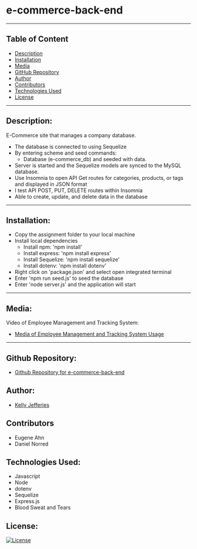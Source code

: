 # e-commerce-back-end
-------

## Table of Content

- [Description](#description)
- [Installation](#installation)
- [Media](#media)
- [GitHub Repository](#github-repository)
- [Author](#author)  
- [Contributors](#contributors)
- [Technologies Used](#technologies-used) 
- [License](#license)

-------
## Description:  

E-Commerce site that manages a company database.

- The database is connected to using Sequelize
- By entering scheme and seed commands:
    * Database (e-commerce_db) and seeded with data.
- Server is started and the Sequelize models are synced to the MySQL database.
- Use Insomnia to open API Get routes for categories, products, or tags and displayed in JSON format
- I test API POST, PUT, DELETE routes within Insomnia
- Able to create, update, and delete data in the database

-------
## Installation:

- Copy the assignment folder to your local machine
- Install local dependencies
    * Install npm: 'npm install'
    * Install express: 'npm install express'
    * Install Sequelize: 'npm install sequelize'
    * Install dotenv: 'npm install dotenv'
- Right click on 'package.json' and select open integrated terminal
- Enter 'npm run seed.js' to seed the database
- Enter 'node server.js' and the application will start

------
## Media:

Video of Employee Management and Tracking System:

- [Media of Employee Management and Tracking System Usage](https://drive.google.com/file/d/12-hkEQcE7EBOu2ZaqYYxTaaAUpZUxVcs/view?usp=sharing)

----
## Github Repository:

- [Github Repository for e-commerce-back-end](https://github.com/ksjefferies/e-commerce-back-end)

## Author:

- [Kelly Jefferies](https://github.com/ksjefferies)

## Contributors

- Eugene Ahn
- Daniel Norred

## Technologies Used:
- Javascript
- Node
- dotenv
- Sequelize
- Express.js
- Blood Sweat and Tears

## License:

[![License](https://img.shields.io/badge/License-MIT%20License-Green)](http://choosealicense.com/licenses/mit/)


